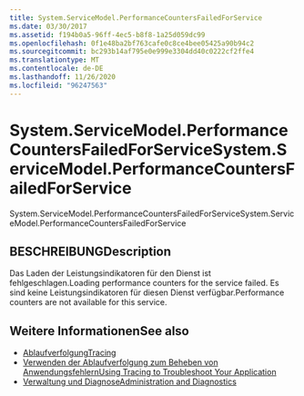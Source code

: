 ```yaml
---
title: System.ServiceModel.PerformanceCountersFailedForService
ms.date: 03/30/2017
ms.assetid: f194b0a5-96ff-4ec5-b8f8-1a25d059dc99
ms.openlocfilehash: 0f1e48ba2bf763cafe0c8ce4bee05425a90b94c2
ms.sourcegitcommit: bc293b14af795e0e999e3304dd40c0222cf2ffe4
ms.translationtype: MT
ms.contentlocale: de-DE
ms.lasthandoff: 11/26/2020
ms.locfileid: "96247563"
---
```

# <a name="systemservicemodelperformancecountersfailedforservice"></a><span data-ttu-id="74115-102">System.ServiceModel.PerformanceCountersFailedForService</span><span class="sxs-lookup"><span data-stu-id="74115-102">System.ServiceModel.PerformanceCountersFailedForService</span></span>

<span data-ttu-id="74115-103">System.ServiceModel.PerformanceCountersFailedForService</span><span class="sxs-lookup"><span data-stu-id="74115-103">System.ServiceModel.PerformanceCountersFailedForService</span></span>  
  
## <a name="description"></a><span data-ttu-id="74115-104">BESCHREIBUNG</span><span class="sxs-lookup"><span data-stu-id="74115-104">Description</span></span>  

 <span data-ttu-id="74115-105">Das Laden der Leistungsindikatoren für den Dienst ist fehlgeschlagen.</span><span class="sxs-lookup"><span data-stu-id="74115-105">Loading performance counters for the service failed.</span></span> <span data-ttu-id="74115-106">Es sind keine Leistungsindikatoren für diesen Dienst verfügbar.</span><span class="sxs-lookup"><span data-stu-id="74115-106">Performance counters are not available for this service.</span></span>  
  
## <a name="see-also"></a><span data-ttu-id="74115-107">Weitere Informationen</span><span class="sxs-lookup"><span data-stu-id="74115-107">See also</span></span>

- [<span data-ttu-id="74115-108">Ablaufverfolgung</span><span class="sxs-lookup"><span data-stu-id="74115-108">Tracing</span></span>](index.md)
- [<span data-ttu-id="74115-109">Verwenden der Ablaufverfolgung zum Beheben von Anwendungsfehlern</span><span class="sxs-lookup"><span data-stu-id="74115-109">Using Tracing to Troubleshoot Your Application</span></span>](using-tracing-to-troubleshoot-your-application.md)
- [<span data-ttu-id="74115-110">Verwaltung und Diagnose</span><span class="sxs-lookup"><span data-stu-id="74115-110">Administration and Diagnostics</span></span>](../index.md)
